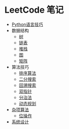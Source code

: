 # LeetCode 笔记

- [Python语言技巧](./python.md)
- 数据结构
    - [树](./docs/tree.md)
    - [链表](./docs/linked_list.md)
    - [堆栈](./docs/stacks_queues.md)
    - [图](./docs/graph.md)
    - [矩阵](./docs/matrix.md)
- 算法技巧
    - [排序算法](./docs/sorting.md)
    - [二分搜索](./docs/binary_search.md)
    - [回溯搜索](./docs/backtracking_permutation.md)
    - [双指针](./docs/two_pointers.md)
    - [分治法](./docs/divide_conquer.md)
    - [动态规划](./docs/dynamic_programming.md)
- [杂项算法](./docs/misc.md)
    - [位操作](./docs/bit_manipulation.md)
- [系统设计](./docs/system_design.md)
